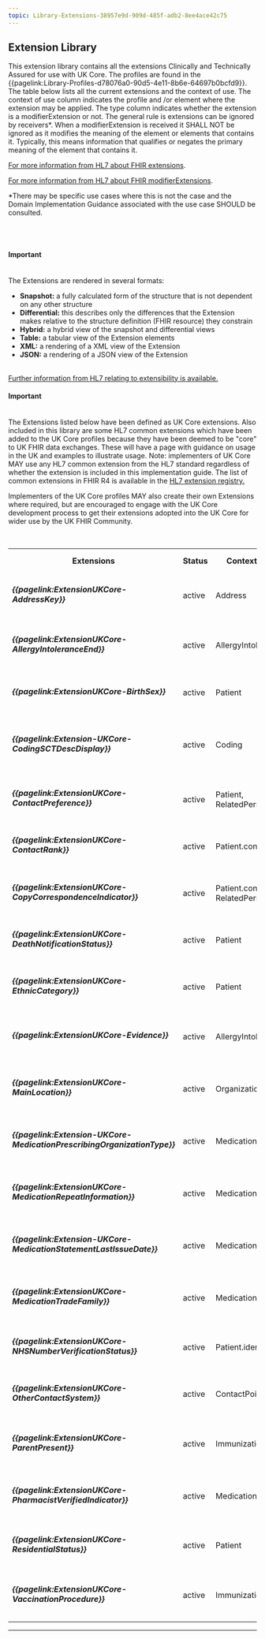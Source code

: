 ```yaml
---
topic: Library-Extensions-38957e9d-909d-485f-adb2-8ee4ace42c75
---
```

## Extension Library

This extension library contains all the extensions Clinically and Technically Assured for use with UK Core. The profiles are found in the {{pagelink:Library-Profiles-d78076a0-90d5-4e11-8b6e-64697b0bcfd9}}. The table below lists all the current extensions and the context of use. The context of use column indicates the profile and /or element where the extension may be applied. The type column indicates whether the extension is a modifierExtension or not. The general rule is extensions can be ignored by receivers*. When a modifierExtension is received it SHALL NOT be ignored as it modifies the meaning of the element or elements that contains it. Typically, this means information that qualifies or negates the primary meaning of the element that contains it.

<a href="http://hl7.org/fhir/R4/extensibility.html#Extension" target="_blank"> For more information from HL7 about FHIR extensions</a>.

<a href="http://hl7.org/fhir/R4/extensibility.html#modifierExtension" target="_blank"> For more information from HL7 about FHIR modifierExtensions</a>.

*There may be specific use cases where this is not the case and the Domain Implementation Guidance associated with the use case SHOULD be consulted.

<br/>
<br/>

<div markdown="span" class="alert alert-warning" role="alert"><i class="fa fa-warning"></i><h4>Important</h4></br>
The Extensions are rendered in several formats: 
<ul>
<li><b>Snapshot:</b> a fully calculated form of the structure that is not dependent on any other structure</li>
<li><b>Differential:</b> this describes only the differences that the Extension makes relative to the structure definition (FHIR resource) they constrain</li> 
<li><b>Hybrid:</b> a hybrid view of the snapshot and differential views</li>
<li><b>Table:</b> a tabular view of the Extension elements</li>
<li><b>XML:</b> a rendering of a XML view of the Extension</li>
<li><b>JSON:</b> a rendering of a JSON view of the Extension</li> 
</ul>
<br/>
<a href="http://hl7.org/fhir/R4/extensibility.html" target="_blank"> Further information from HL7 relating to extensibility is available. </a>
</div>


<div markdown="span" class="alert alert-warning" role="alert"><i class="fa fa-warning"></i><h4>Important</h4></br>The Extensions listed below have been defined as UK Core extensions. Also included in this library are some HL7 common extensions which have been added to the UK Core profiles because they have been deemed to be "core" to UK FHIR data exchanges. These will have a page with guidance on usage in the UK and examples to illustrate usage. Note: implementers of UK Core MAY use any HL7 common extension from the HL7 standard regardless of whether the extension is included in this implementation guide. The list of common extensions in FHIR R4 is available in the <a href="http://hl7.org/fhir/R4/extensibility-registry.html" target="_blank">HL7 extension registry.</a><br/>
<p>Implementers of the UK Core profiles MAY also create their own Extensions where required, but are encouraged to engage with the UK Core development process to get their extensions adopted into the UK Core for wider use by the UK FHIR Community.</p> 
</div>
<br/>

<table id="assets">
<tr>
<th width="34%">Extensions</th>
<th width="5%">Status</th>
<th width="16%">Context of Use</th>
<th width="25%">Related Profile</th>
<th width="5%">Modifier Extension</th>
<th width="5%">C&TA Sprint</th>
</tr>
<tr >
<td><h5 id="E1">{{pagelink:ExtensionUKCore-AddressKey}}</h5></td>
<td>active</td>
<td>Address</td>
<td>{{pagelink:Profile-Patient-fa365b29-79b9-4024-9b49-729ac15e401c}}</td>
<td>NO</td>
<td>1</td>
</tr>
<tr >
<td><h5 id="E2">{{pagelink:ExtensionUKCore-AllergyIntoleranceEnd}}</h5></td>
<td>active</td>
<td>AllergyIntolerance</td>
<td>{{pagelink:Profile-AllergyIntolerance-5e8da262-fdbc-42db-87f2-8f4db6dbfeae}}</td>
<td>NO</td>
<td>2</td>
</tr>

<tr >
<td><h5 id="E27">{{pagelink:ExtensionUKCore-BirthSex}}</h5></td>
<td>active</td>
<td>Patient</td>
<td>{{pagelink:Profile-Patient-fa365b29-79b9-4024-9b49-729ac15e401c}}</td>
<td>NO</td>
<td>1</td>
</tr>
<tr >
<td><h5 id="E3">{{pagelink:Extension-UKCore-CodingSCTDescDisplay}}</h5></td>
<td>active</td>
<td>Coding</td>
<td>All clinical profiles that can use SNOMED CT. See the extension page for information about how this is used in profiles. </td>
<td>NO</td>
<td>2</td>
</tr>

<tr>
<td><h5 id="E4">{{pagelink:ExtensionUKCore-ContactPreference}}</h5></td>
<td>active</td>
<td>Patient,<br>RelatedPerson</td>
<td>{{pagelink:Profile-Patient-fa365b29-79b9-4024-9b49-729ac15e401c}}</td>
<td>NO</td>
<td>1</td>
</tr>
<tr >
<td><h5 id="E5">{{pagelink:ExtensionUKCore-ContactRank}}</h5></td>
<td>active</td>
<td>Patient.contact</td>
<td>{{pagelink:Profile-Patient-fa365b29-79b9-4024-9b49-729ac15e401c}}</td>
<td>NO</td>
<td>1</td>
</tr>

<tr >
<td><h5 id="E6"> {{pagelink:ExtensionUKCore-CopyCorrespondenceIndicator}}</h5></td>
<td>active</td>
<td>Patient.contact,<br>RelatedPerson</td>
<td>{{pagelink:Profile-Patient-fa365b29-79b9-4024-9b49-729ac15e401c}}</td>
<td>NO</td>
<td>1</td> 
</tr>
<tr >
<td><h5 id="E7">{{pagelink:ExtensionUKCore-DeathNotificationStatus}}</h5></td>
<td>active</td>
<td>Patient</td>
<td>{{pagelink:Profile-Patient-fa365b29-79b9-4024-9b49-729ac15e401c}}</td>
<td>NO</td>
<td>1</td>
</tr>
<tr >
<td><h5 id="E9">{{pagelink:ExtensionUKCore-EthnicCategory}}</h5></td>
<td>active</td>
<td>Patient</td>
<td>{{pagelink:Profile-Patient-fa365b29-79b9-4024-9b49-729ac15e401c}}</td>
<td>NO</td>
<td>1</td>
</tr>
<tr>
<td><h5 id="E9">{{pagelink:ExtensionUKCore-Evidence}}</h5></td>
<td>active</td>
<td>AllergyIntolerance</td>
<td>{{pagelink:Profile-AllergyIntolerance-5e8da262-fdbc-42db-87f2-8f4db6dbfeae}}</td>
<td>NO</td>
<td>2</td>
</tr>
<tr>
<td><h5 id="E11">{{pagelink:ExtensionUKCore-MainLocation}}</h5></td>
<td>active</td>
<td>Organization</td>
<td>{{pagelink:Profile-Organization-3826477b-c49f-45cd-a6a4-a179826dd3a8}}</td>
<td>NO</td>
<td>1</td>
</tr>
<tr >
<td><h5>{{pagelink:Extension-UKCore-MedicationPrescribingOrganizationType}}</h5></td>
<td>active</td>
<td>MedicationStatement</td>
<td>{{pagelink:Profile-MedicationStatement-bbe9ec64-b970-4ff9-9910-ecc8704c38cf}}</td>
<td>NO</td>
<td>3</td>
</tr>
<tr>
<td><h5 id="E16"> {{pagelink:ExtensionUKCore-MedicationRepeatInformation}}</h5></td>
<td>active</td>
<td>MedicationRequest</td>
<td>{{pagelink:Profile-MedicationRequest-cd6802ba-6531-4cf0-b080-e1aee806f6f0}}</td>
<td>NO</td>
<td>3</td>
</tr>
<tr >
<td><h5>{{pagelink:Extension-UKCore-MedicationStatementLastIssueDate}}</h5></td>
<td>active</td>
<td>MedicationStatement</td>
<td>{{pagelink:Profile-MedicationStatement-bbe9ec64-b970-4ff9-9910-ecc8704c38cf}}</td>
<td>NO</td>
<td>3</td>
</tr>
<tr>
<td><h5> {{pagelink:ExtensionUKCore-MedicationTradeFamily}}</h5></td>
<td>active</td>
<td>Medication</td>
<td>{{pagelink:Profile-Medication-c9b14f01-2a2e-479a-b71e-094d2a882605}}</td>
<td>NO</td>
<td>3</td>
</tr>
<tr >
<td><h5 id="E19"> {{pagelink:ExtensionUKCore-NHSNumberVerificationStatus}}</h5></td>
<td>active</td>
<td>Patient.identifier</td>
<td>{{pagelink:Profile-Patient-fa365b29-79b9-4024-9b49-729ac15e401c}}</td>
<td>NO</td>
<td>1</td>
</tr>
<tr >
<td><h5 id="E21"> {{pagelink:ExtensionUKCore-OtherContactSystem}}</h5></td>
<td>active</td>
<td>ContactPoint.system</td>
<td>{{pagelink:Profile-Patient-fa365b29-79b9-4024-9b49-729ac15e401c}}</td>
<td>NO</td>
<td>1</td>
</tr>
<tr>
<td><h5 id="E29">{{pagelink:ExtensionUKCore-ParentPresent}}</h5></td>
<td>active</td>
<td>Immunization</td>
<td>{{pagelink:Profile-Immunization-3af021ba-778f-4c94-ba11-eec8146df159}}</td>
<td>NO</td>
<td>3</td>
</tr>
<tr>
<td><h5>{{pagelink:ExtensionUKCore-PharmacistVerifiedIndicator}}</h5></td>
<td>active</td>
<td>MedicationStatement</td>
<td>{{pagelink:Profile-MedicationStatement-bbe9ec64-b970-4ff9-9910-ecc8704c38cf}}</td>
<td>NO</td>
<td>3</td>
</tr>
<tr >
<td><h5 id="E25"> {{pagelink:ExtensionUKCore-ResidentialStatus}}</h5></td>
<td>active</td>
<td>Patient</td>
<td>{{pagelink:Profile-Patient-fa365b29-79b9-4024-9b49-729ac15e401c}}</td>
<td>NO</td>
<td>1</td>
</tr>
<tr>
<td><h5 id="E28">{{pagelink:ExtensionUKCore-VaccinationProcedure}}</h5></td>
<td>active</td>
<td>Immunization</td>
<td>{{pagelink:Profile-Immunization-3af021ba-778f-4c94-ba11-eec8146df159}}</td>
<td>NO</td>
<td>3</td>
</tr>
</table>

---